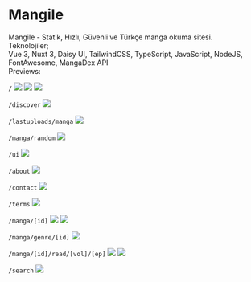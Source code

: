 # Mangile
Mangile - Statik, Hızlı, Güvenli ve Türkçe manga okuma sitesi. 
<br/>
Teknolojiler;<br/>
Vue 3, Nuxt 3, Daisy UI, TailwindCSS, TypeScript, JavaScript, NodeJS, FontAwesome, MangaDex API
<br/>
Previews:<br/>

`/`
<img src="https://cdn.discordapp.com/attachments/775822548519616562/1068921716715294852/image.png">
<img src="https://cdn.discordapp.com/attachments/775822548519616562/1069242953379360838/image.png">
<img src="https://cdn.discordapp.com/attachments/775822548519616562/1069243018906976307/image.png">

`/discover`
<img src="https://cdn.discordapp.com/attachments/775822548519616562/1068922699826593923/image.png">

`/lastuploads/manga`
<img src="https://cdn.discordapp.com/attachments/775822548519616562/1068922852914499614/image.png">

`/manga/random`
<img src="https://cdn.discordapp.com/attachments/775822548519616562/1068923653904924733/image.png">

`/ui`
<img src="https://cdn.discordapp.com/attachments/775822548519616562/1068923804040056929/image.png">

`/about`
<img src="https://cdn.discordapp.com/attachments/775822548519616562/1068923934000562326/image.png">

`/contact`
<img src="https://cdn.discordapp.com/attachments/775822548519616562/1068924091551203459/image.png">

`/terms`
<img src="https://cdn.discordapp.com/attachments/775822548519616562/1068924190029250580/image.png">

`/manga/[id]`
<img src="https://cdn.discordapp.com/attachments/775822548519616562/1068924396930084944/image.png">
<img src="https://cdn.discordapp.com/attachments/775822548519616562/1068924475141263550/image.png">

`/manga/genre/[id]`
<img src="https://cdn.discordapp.com/attachments/775822548519616562/1068924867837182002/image.png">

`/manga/[id]/read/[vol]/[ep]`
<img src="https://cdn.discordapp.com/attachments/775822548519616562/1068925126898356265/image.png">
<img src="https://cdn.discordapp.com/attachments/775822548519616562/1068925331437801552/image.png">

`/search`
<img src="https://cdn.discordapp.com/attachments/775822548519616562/1068925627115241533/image.png">